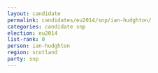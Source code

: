 ```yaml
---
layout: candidate
permalink: candidates/eu2014/snp/ian-hudghton/
categories: candidate snp
election: eu2014
list-rank: 0
person: ian-hudghton
region: scotland
party: snp
---
```

